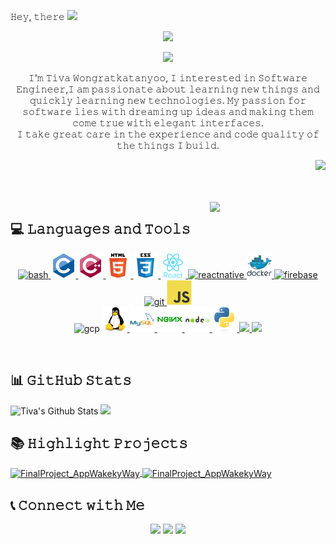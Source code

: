 <p align='left'>𝙷𝚎𝚢, 𝚝𝚑𝚎𝚛𝚎 <img src="https://media.giphy.com/media/hvRJCLFzcasrR4ia7z/giphy.gif" width="20px">
</p>

<p align='center'>
 <img src="https://user-images.githubusercontent.com/32460672/116580391-88505f80-a93d-11eb-82b5-c6fd90f597fa.gif" width="200"> 
 </p>

<p align='center'>
<img src="https://camo.githubusercontent.com/62da68eb62b1e5f175f7d1f0191dd89a653d7908feb22d37d4a0ab07365d6791/68747470733a2f2f6d656469612e67697068792e636f6d2f6d656469612f4d3967624264396e6244724f5475314d71782f67697068792e676966" width="200"> 
</p>

<p align='center'>
 𝙸'𝚖 𝚃𝚒𝚟𝚊 𝚆𝚘𝚗𝚐𝚛𝚊𝚝𝚔𝚊𝚝𝚊𝚗𝚢𝚘𝚘, 𝙸 𝚒𝚗𝚝𝚎𝚛𝚎𝚜𝚝𝚎𝚍 𝚒𝚗 𝚂𝚘𝚏𝚝𝚠𝚊𝚛𝚎 𝙴𝚗𝚐𝚒𝚗𝚎𝚎𝚛,𝙸 𝚊𝚖 𝚙𝚊𝚜𝚜𝚒𝚘𝚗𝚊𝚝𝚎 𝚊𝚋𝚘𝚞𝚝 𝚕𝚎𝚊𝚛𝚗𝚒𝚗𝚐 𝚗𝚎𝚠 𝚝𝚑𝚒𝚗𝚐𝚜 𝚊𝚗𝚍 𝚚𝚞𝚒𝚌𝚔𝚕𝚢 𝚕𝚎𝚊𝚛𝚗𝚒𝚗𝚐 𝚗𝚎𝚠 𝚝𝚎𝚌𝚑𝚗𝚘𝚕𝚘𝚐𝚒𝚎𝚜. 𝙼𝚢 𝚙𝚊𝚜𝚜𝚒𝚘𝚗 𝚏𝚘𝚛 𝚜𝚘𝚏𝚝𝚠𝚊𝚛𝚎 𝚕𝚒𝚎𝚜 𝚠𝚒𝚝𝚑 𝚍𝚛𝚎𝚊𝚖𝚒𝚗𝚐 𝚞𝚙 𝚒𝚍𝚎𝚊𝚜 𝚊𝚗𝚍 𝚖𝚊𝚔𝚒𝚗𝚐 𝚝𝚑𝚎𝚖 𝚌𝚘𝚖𝚎 𝚝𝚛𝚞𝚎 𝚠𝚒𝚝𝚑 𝚎𝚕𝚎𝚐𝚊𝚗𝚝 𝚒𝚗𝚝𝚎𝚛𝚏𝚊𝚌𝚎𝚜. <br>𝙸 𝚝𝚊𝚔𝚎 𝚐𝚛𝚎𝚊𝚝 𝚌𝚊𝚛𝚎 𝚒𝚗 𝚝𝚑𝚎 𝚎𝚡𝚙𝚎𝚛𝚒𝚎𝚗𝚌𝚎 𝚊𝚗𝚍  𝚌𝚘𝚍𝚎 𝚚𝚞𝚊𝚕𝚒𝚝𝚢 𝚘𝚏 𝚝𝚑𝚎 𝚝𝚑𝚒𝚗𝚐𝚜 𝙸 𝚋𝚞𝚒𝚕𝚍.   </p>
<p align='right'> 
 <img src="https://media.giphy.com/media/WUlplcMpOCEmTGBtBW/giphy.gif" width="40">
</p>

<br>
<br>
<img align='right' src="https://raw.githubusercontent.com/rahul-jha98/rahul-jha98/main/techstack.gif" width="185">

## 💻  𝙻𝚊𝚗𝚐𝚞𝚊𝚐𝚎𝚜 𝚊𝚗𝚍 𝚃𝚘𝚘𝚕𝚜
<p align='center'> 
<a href="https://www.gnu.org/software/bash/" target="_blank"> <img src="https://www.vectorlogo.zone/logos/gnu_bash/gnu_bash-icon.svg" alt="bash" width="40" height="40"/> </a> 
<a href="https://www.cprogramming.com/" target="_blank"> <img src="https://raw.githubusercontent.com/devicons/devicon/master/icons/c/c-original.svg" alt="c" width="40" height="40"/> </a> 
<a href="https://www.w3schools.com/cpp/" target="_blank"> <img src="https://raw.githubusercontent.com/devicons/devicon/master/icons/cplusplus/cplusplus-original.svg" alt="cplusplus" width="40" height="40"/> </a> 
<a href="https://www.w3.org/html/" target="_blank"> <img src="https://raw.githubusercontent.com/devicons/devicon/master/icons/html5/html5-original-wordmark.svg" alt="html5" width="40" height="40"/> </a> 
<a href="https://www.w3schools.com/css/" target="_blank"> <img src="https://raw.githubusercontent.com/devicons/devicon/master/icons/css3/css3-original-wordmark.svg" alt="css5" width="40" height="40"/> </a> 
 <a href="https://reactjs.org/" target="_blank"> <img src="https://raw.githubusercontent.com/devicons/devicon/master/icons/react/react-original-wordmark.svg" alt="react" width="40" height="40"/> </a> 
<a href="https://reactnative.dev/" target="_blank"> <img src="https://reactnative.dev/img/header_logo.svg" alt="reactnative" width="40" height="40"/> </a> 
<a href="https://www.docker.com/" target="_blank"> <img src="https://raw.githubusercontent.com/devicons/devicon/master/icons/docker/docker-original-wordmark.svg" alt="docker" width="40" height="40"/> </a> 
<a href="https://firebase.google.com/" target="_blank"> <img src="https://www.vectorlogo.zone/logos/firebase/firebase-icon.svg" alt="firebase" width="40" height="40"/> </a> 
<a href="https://git-scm.com/" target="_blank"> <img src="https://www.vectorlogo.zone/logos/git-scm/git-scm-icon.svg" alt="git" width="40" height="40"/> </a>
<a href="https://developer.mozilla.org/en-US/docs/Web/JavaScript" target="_blank"> <img src="https://raw.githubusercontent.com/devicons/devicon/master/icons/javascript/javascript-original.svg" alt="javascript" width="40" height="40"/> </a> 
<br>
<a herf="https://cloud.google.com/docs"><img src="https://www.vectorlogo.zone/logos/google_cloud/google_cloud-icon.svg" alt="gcp" width="40" height="40"/></a>
<a href="https://www.linux.org/" target="_blank"> <img src="https://raw.githubusercontent.com/devicons/devicon/master/icons/linux/linux-original.svg" alt="linux" width="40" height="40"/> </a> 
<a href="https://www.mysql.com/" target="_blank"> <img src="https://raw.githubusercontent.com/devicons/devicon/master/icons/mysql/mysql-original-wordmark.svg" alt="mysql" width="40" height="40"/> </a> 
<a href="https://www.nginx.com" target="_blank"> <img src="https://raw.githubusercontent.com/devicons/devicon/master/icons/nginx/nginx-original.svg" alt="nginx" width="40" height="40"/> </a> 
<a href="https://nodejs.org" target="_blank"> <img src="https://raw.githubusercontent.com/devicons/devicon/master/icons/nodejs/nodejs-original-wordmark.svg" alt="nodejs" width="40" height="40"/> </a> 
<a href="https://www.python.org" target="_blank"> <img src="https://raw.githubusercontent.com/devicons/devicon/master/icons/python/python-original.svg" alt="python" width="40" height="40"/> </a> 
<a href="https://github.com/" target="_blank"> <img src="https://github.com/vimalverma558/vimalverma558/blob/v2/img/icons8-git.svg" width="40"> </a>
<a href="https://github.com/" target="_blank"> <img src="https://github.com/vimalverma558/vimalverma558/blob/v2/img/icons8-github.svg" width="40"> </a>

</p>
<br>

## 📊 𝙶𝚒𝚝𝙷𝚞𝚋 𝚂𝚝𝚊𝚝𝚜

<img height="137px" alt="Tiva's Github Stats" src="https://github-readme-stats.vercel.app/api?username=Tivaiice&title_color=FFFFFF&text_color=FFFFFF&hide_border=true&show_icons=true&include_all_commits=true&count_private=true&line_height=21&icon_color=000&bg_color=0,fcb045,fd1d1d,fc00ff&theme=vision-friendly-dark"  /><!-- wi*quL3fcV -->
 <img height="137px" src="https://github-readme-stats.vercel.app/api/top-langs/?username=Tivaiice&hide=html&hide_border=true&layout=compact&langs_count=8&exclude_repo=comp426,Redventures-Movie-Quotes&text_color=000&icon_color=fff&bg_color=0,fc00ff,00dbde&theme=dark" /></a>


## 📚 𝙷𝚒𝚐𝚑𝚕𝚒𝚐𝚑𝚝 𝙿𝚛𝚘𝚓𝚎𝚌𝚝𝚜

<a href="https://github.com/Tivaiice/FinalProject_AppWakekyWay">
  <img align="center" src="https://github-readme-stats.vercel.app/api/pin/?username=Tivaiice&repo=FinalProject_AppWakekyWay&hide_border=true&hide_progress=true&title_color=FFFFFF&show_icons=true&line_height=21&bg_color=0,b721ff,21d4fd&theme=dracula" alt="FinalProject_AppWakekyWay" />
</a>

<a href="https://github.com/Tivaiice/AppModifyShop">
  <img align="center" src="https://github-readme-stats.vercel.app/api/pin/?username=Tivaiice&repo=AppModifyShop&hide_border=true&title_color=FFFFFF&show_icons=true&&bg_color=0,0acffe,495aff&theme=dracula" alt="FinalProject_AppWakekyWay" />
</a>

## 📞 𝙲𝚘𝚗𝚗𝚎𝚌𝚝 𝚠𝚒𝚝𝚑 𝙼𝚎

<p align="center">
<a href="https://www.linkedin.com/in/tiva-wongratkatanyoo-490b391a1/"><img src="https://img.shields.io/badge/-Tiva%20Wongratkatanyoo%20-0077B5?style=flat&logo=Linkedin&logoColor=white"/></a>
<a href="https://www.facebook.com/tivaicewong"><img src="https://img.shields.io/badge/-Tiva'ice Wongs-1877F2?style=flat&logo=Facebook&logoColor=white"/></a>
<a href="mailto:tiva.wongrat@gmail.com"><img src="https://img.shields.io/badge/-tiva.wongrat@gmail.com-D14836?style=flat&logo=Gmail&logoColor=white"/></a>

</p>
